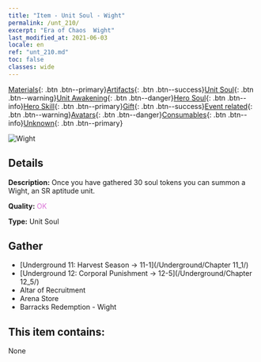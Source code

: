 ```yaml
---
title: "Item - Unit Soul - Wight"
permalink: /unt_210/
excerpt: "Era of Chaos  Wight"
last_modified_at: 2021-06-03
locale: en
ref: "unt_210.md"
toc: false
classes: wide
---
```

 [Materials](/Items/){: .btn .btn--primary}[Artifacts](/Items/Artifacts/){: .btn .btn--success}[Unit Soul](/Items/UnitSoul/){: .btn .btn--warning}[Unit Awakening](/Items/UnitAwakening/){: .btn .btn--danger}[Hero Soul](/Items/HeroSoul/){: .btn .btn--info}[Hero Skill](/Items/HeroSkill/){: .btn .btn--primary}[Gift](/Items/Gift/){: .btn .btn--success}[Event related](/Items/Events/){: .btn .btn--warning}[Avatars](/Items/Avatars/){: .btn .btn--danger}[Consumables](/Items/Consumables/){: .btn .btn--info}[Unknown](/Items/Unknown/){: .btn .btn--primary}

 ![Wight](/images/u/ti_youling.jpg)

## Details
 **Description:** Once you have gathered 30 soul tokens you can summon a Wight, an SR aptitude unit.

 **Quality:** <span style="color: #DA70D6">OK</span>

 **Type:** Unit Soul

## Gather

*    [Underground 11: Harvest Season -> 11-1](/Underground/Chapter 11_1/) 
*    [Underground 12: Corporal Punishment -> 12-5](/Underground/Chapter 12_5/) 
*    Altar of Recruitment 
*    Arena Store 
*    Barracks Redemption - Wight 

## This item contains:

  None

